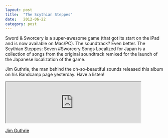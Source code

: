 ```yaml
---
layout: post
title:  "The Scythian Steppes"
date:   2012-06-22
category: post
---
```


Sword &amp; Sworcery is a super-awesome game (that got its start on the iPad and is now available on Mac/PC). The soundtrack? Even better. The Scythian Steppes: Seven #Sworcery Songs Localized for Japan is a collection of songs from the original soundtrack remixed for the launch of the Japanese localization of the game.

Jim Guthrie, the man behind the oh-so-beautiful sounds released this album on his Bandcamp page yesterday. Have a listen!

<iframe width="430" height="130" src="http://bandcamp.com/EmbeddedPlayer/v=2/album=4145397847/size=venti/bgcol=fcfcfc/linkcol=191919"></iframe>

<a href="http://jimguthrie.bandcamp.com/album/the-scythian-steppes-seven-sworcery-songs-localized-for-japan" class="attribution">Jim Guthrie</a>